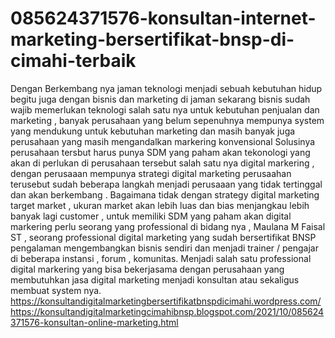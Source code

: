 # 085624371576-konsultan-internet-marketing-bersertifikat-bnsp-di-cimahi-terbaik
Dengan Berkembang nya jaman teknologi menjadi sebuah kebutuhan hidup begitu juga dengan bisnis dan marketing di jaman sekarang bisnis sudah wajib memerlukan teknologi salah satu nya untuk kebutuhan penjualan dan marketing , banyak perusahaan yang belum sepenuhnya mempunya system yang mendukung untuk kebutuhan marketing dan masih banyak juga perusahaan yang masih mengandalkan markering konvensional  Solusinya perusahaan tersbut harus punya SDM yang paham akan tekonologi yang akan di perlukan di perusahaan tersebut salah satu nya digital markering , dengan perusaaan mempunya strategi digital marketing perusaahan terusebut sudah beberapa langkah menjadi perusaaan yang tidak tertinggal dan akan berkembang .  Bagaimana tidak dengan strategy digital marketing target market , ukuran market akan lebih luas dan bias menjangkau lebih banyak lagi customer , untuk memiliki SDM yang paham akan digital markering perlu seorang yang professional di bidang nya ,  Maulana M Faisal ST , seorang professional digital marketing yang sudah bersertifikat BNSP pengalaman mengembangkan bisnis sendiri dan menjadi trainer / pengajar di beberapa instansi , forum , komunitas. Menjadi salah satu professional digital markering yang bisa bekerjasama dengan perusahaan yang membutuhkan jasa digital marketing menjadi konsultan atau sekaligus membuat system nya.  https://konsultandigitalmarketingbersertifikatbnspdicimahi.wordpress.com/ https://konsultandigitalmarketingcimahibnsp.blogspot.com/2021/10/085624371576-konsultan-online-marketing.html

